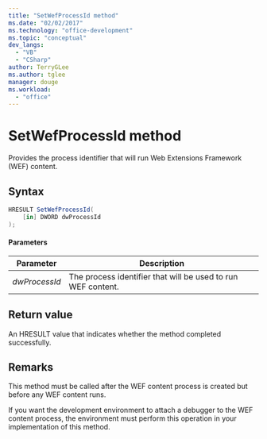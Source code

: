 ```yaml
---
title: "SetWefProcessId method"
ms.date: "02/02/2017"
ms.technology: "office-development"
ms.topic: "conceptual"
dev_langs: 
  - "VB"
  - "CSharp"
author: TerryGLee
ms.author: tglee
manager: douge
ms.workload: 
  - "office"
---
```

# SetWefProcessId method
  Provides the process identifier that will run Web Extensions Framework (WEF) content.  
  
## Syntax  
  
```csharp  
HRESULT SetWefProcessId(  
    [in] DWORD dwProcessId  
);  
```  
  
#### Parameters  
  
|Parameter|Description|  
|---------------|-----------------|  
|*dwProcessId*|The process identifier that will be used to run WEF content.|  
  
## Return value  
 An HRESULT value that indicates whether the method completed successfully.  
  
## Remarks  
 This method must be called after the WEF content process is created but before any WEF content runs.  
  
 If you want the development environment to attach a debugger to the WEF content process, the environment must perform this operation in your implementation of this method.  
